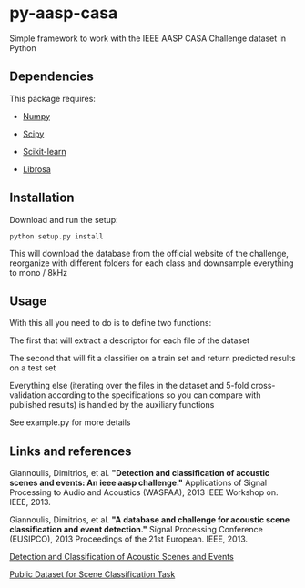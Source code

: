# py-aasp-casa
Simple framework to work with the IEEE AASP CASA Challenge dataset in Python

## Dependencies

This package requires:

* [Numpy](http://www.numpy.org/)

* [Scipy](http://www.scipy.org/)

* [Scikit-learn](http://scikit-learn.org/)

* [Librosa](https://github.com/bmcfee/librosa)

## Installation
Download and run the setup:

	python setup.py install

This will download the database from the official website of the challenge, reorganize with different folders for each class and downsample everything to mono / 8kHz

## Usage
With this all you need to do is to define two functions:

The first that will extract a descriptor for each file of the dataset

The second that will fit a classifier on a train set and return predicted results on a test set

Everything else (iterating over the files in the dataset and 5-fold cross-validation according to the specifications so you can compare with published results) is handled by the auxiliary functions

See example.py for more details

## Links and references

Giannoulis, Dimitrios, et al.
**"Detection and classification of acoustic scenes and events: An ieee aasp challenge."**
Applications of Signal Processing to Audio and Acoustics (WASPAA), 2013 IEEE Workshop on. IEEE, 2013.

Giannoulis, Dimitrios, et al.
**"A database and challenge for acoustic scene classification and event detection."**
Signal Processing Conference (EUSIPCO), 2013 Proceedings of the 21st European. IEEE, 2013.

[Detection and Classification of Acoustic Scenes and Events][]

[Public Dataset for Scene Classification Task][]

[Detection and Classification of Acoustic Scenes and Events]: http://c4dm.eecs.qmul.ac.uk/sceneseventschallenge/

[Public Dataset for Scene Classification Task]: http://c4dm.eecs.qmul.ac.uk/rdr/handle/123456789/29

